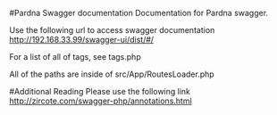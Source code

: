 #Pardna Swagger documentation
Documentation for Pardna swagger.

Use the following url to access swagger documentation http://192.168.33.99/swagger-ui/dist/#/

For a list of all of tags, see tags.php

All of the paths are inside of src/App/RoutesLoader.php

#Additional Reading
Please use the following link http://zircote.com/swagger-php/annotations.html
